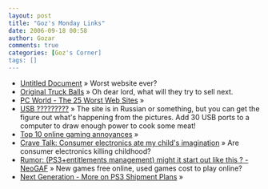 ```yaml
---
layout: post
title: "Goz's Monday Links"
date: 2006-09-18 00:58
author: Gozar
comments: true
categories: [Goz's Corner]
tags: []
---
```

<ul>
<li><a href="http://www.kwota.net/cdc/default.htm" title="Untitled Document">Untitled Document</a> &raquo; Worst website ever?</li>
<li><a href="http://www.bullsballs.com/suv/accessories.html" title="Original Truck Balls">Original Truck Balls</a> &raquo; Oh dear lord, what will they try to sell next.</li>
<li><a href="http://www.pcworld.com/article/id,127116/article.html" title="PC World - The 25 Worst Web Sites">PC World - The 25 Worst Web Sites</a> &raquo; </li>
<li><a href="http://www.webpark.ru/comments.php?id=15792" title="USB ?????????">USB ?????????</a> &raquo; The site is in Russian or something, but you can get the figure out what's happening from the pictures. Add 30 USB ports to a computer to draw enough power to cook some meat!</li>
<li><a href="http://www.aeropause.com/archives/2006/09/top_10_most_ann_1.php" title="Top 10 online gaming annoyances">Top 10 online gaming annoyances</a> &raquo; </li>
<li><a href="http://crave.cnet.co.uk/digitalmusic/0,39029432,49283485,00.htm" title="Crave Talk: Consumer electronics ate my child's imagination">Crave Talk: Consumer electronics ate my child's imagination</a> &raquo; Are consumer electronics killing childhood?</li>
<li><a href="http://www.neogaf.com/forum/showthread.php?t=118700" title="Rumor: (PS3+entitlements management) might it start out like this ? - NeoGAF">Rumor: (PS3+entitlements management) might it start out like this ? - NeoGAF</a> &raquo; New games free online, used games cost to play online?</li>
<li><a href="http://www.next-gen.biz/index.php?option=com_content&amp;task=view&amp;id=3785&amp;Itemid=2" title="Next Generation - More on PS3 Shipment Plans">Next Generation - More on PS3 Shipment Plans</a> &raquo; </li>
</ul>

